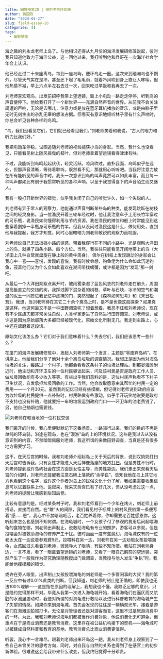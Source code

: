 ```yaml
---
title: 田野随笔20 | 随刘老师环岛骑
author: 黄国政
date: "2024-01-27"
slug: field-essay-20
categories: []
tags:
  - 田野随笔
---
```


<!--more-->

海之趣的刘永龙老师上岛了。与他相识还得从九月份的海洋发展研修班说起，彼时我只知道他致力于海洋公益，这一回他过来，我打听到他和兵哥在一次海洋社会学年会上认识。

他已经走过二十来座离岛，每到一座岛屿，便环岛走一圈。这次来到硇洲岛也不例外，尽管天气实在是冷，甚至还下起了毛毛雨，就着冷风吹到身上直让人哆嗦，但他热情不减，早上六点半左右去过一次，回来吃过早饭和我再去了一次。

刘老师喜欢观鸟，出发前招呼我带上望远镜，骑上小电动一路走走停停，听到鸟的声音便停下。他给我打开了一个新世界——充满自然声音的世界。从前我不会关注周遭的声响，无论是去哪儿，注意力或是放在蓝牙耳机播放的音乐，或是由脑子里无时无刻生出的杂乱无章的想法占据。但哪天有意识地倾听林子里有什么声响时，你总会听见各种各样的鸟鸣。

“鸟，我们没看见它们，它们就已经看见我们。”刘老师笑着和我说，“古人的眼力和听力比我们好。”

我把电动车停稳，试图追随刘老师的视线捕获小鸟的身影。当然，我什么也没看见，只能看见树上随风摇曳的枝叶，但刘老师拿着望远镜看得津津有味。

不过，我能听到鸟鸣起起伏伏，轻灵活跃。凉风吹过，直扑我面，鸟鸣似乎在远处，但那声音清晰，等待着聆听。既然看不见，那就用心听听吧。当我将注意力放在所有能听见的声音中时，我头一次意识到鸟的叫声竟然可以如此丰富，而且每一种叫声都如此有别于我惯常听见的各种声响，以至于我觉得当下的声音陌生而又迷人。

我有一股打开新世界的错觉，似乎我关闭了自己的听觉许久，如一个失聪的人。

刘老师有异于常人的观察力，他能通过声音判断某些鸟的种类，能发现跳跃在树枝之间的轻灵身影。当一位渔民开着三轮车经过时，他让我注意车子上用长竹竿穿过的可乐瓶，说渔民如何懂得利用与节约资源。我在渔民的摊位和船上时常能见到这些穿着割掉一半瓶身可乐瓶的竹竿，但我从没问过渔民这是什么，做何用处，直到他与我提起，我方才知觉，同时心里暗暗为刘老师敏锐的观察力而叹服。

刘老师说自己无法抵挡小路的诱惑，带着我穿行在不同的小路中，光是观察大洋田上的鸟，就换了四条小路、四个方位。当然，我往往只能看见开阔地带上的鸟（大洋田上几种白鹭就盘旋在静止般的黄牛周身），偶尔在树枝上发现跳动的身影会让我心中一喜——喜悦，发现的喜悦。我有时候会想，钓鱼佬为什么会如此沉迷钓鱼，茂富他们又为什么会如此喜欢在潮间带找螃蟹，或许都是因为“发现”那一刻吧。

从最后一个大洋田观察点离开时，被雨雾染湿了蓝色风衣的刘老师走在前头，周围是高挺直立的交错的树，我踩过脚下混杂着的树枝、草叶与石块，冰冷的空气和潮湿的泥土一同摸进我记忆中虚掩的门，突然想起了《森林如何思考》和《末日松茸》。我想，当刘老师待在其它二十余个离岛上时，是不是也像这般探索？如果真是这样，他这何尝又不是一种田野调查呢？想着想着，我忍不住和刘老师说，现在有不少民族志都非常关注自然，人类学家走进了自然进行田野调查。刘老师说，或许这是因为原始部落大多都已经被现代化，原始文化所剩无几。我走到主路上，心中还在琢磨着这段话。

原始文化该怎么办？它们对于我们意味着什么？失去它们，我们应该思考一些什么？

在厦门的海洋发展研修班中，发起人刘老师第一个发言，主题是“零废弃岛屿”。在讲座上，他给我们分享了他对十余个离岛垃圾的调查情况。我想正是因为他对海岛垃圾的关注，每路过一个村子，他都会看看这条村子的垃圾处理站。到那晏海滩附近时，他主动和开环卫车的一位村民攀谈起来，问及该村民是否是政府工作人员、做垃圾回收能有多少收入等等。有些出乎我们意料的是，这位村民声称看不下村子卫生状况，自发承担垃圾回收的工作。当然，他会收取愿意由其帮忙的村民一定的费用——一个月30元。虽然我的记忆已经有些模糊，但记得刘老师说到政府应该为收垃圾的村民提供一点补贴时，村民略微有些激动，似乎半开玩笑地说要是政府不支持也没有补贴，他就要把一车的垃圾运到政府门口——环卫车的油老费钱了，另，他自己抽烟也需要钱。

![刘老师在和当地的一位村民交谈](https://cdn.jsdelivr.net/residualsun1/gh/blog-static/images/2024/01/01-27-chat.jpg)

我们离开的时候，我心里便默默记下这番场景。一路骑行过来，我们的目的不再是单纯的环岛骑，沿途在观鸟，也在“漫游”岛屿上的环境状况。这些是我过去从没有意识到的内容，不禁暗暗佩服刘老师，我这所谓的来做田野调查，当真是还有很多地方需要学习。

这不，在天后宫的时候，我和刘老师介绍起岛上关于天后的背景，说到叹奶奶打扫天后宫时告诉我，只有女性才能进入天后神像落座的地方[打扫](https://guozheng.rbind.io/posts/2024/01/field-essay-18)，但是男性不行时，刘老师提到或许岛屿社会在这方面是女性主导，而男性靠边。我们走出来观看天后宫的介绍时，刘老师还提醒我注意石碑上落款的“余学良”，告知我他在岛上其它地方也看到这个名字，或许这个作者对岛上的民俗文化十分了解，我如果需要收集信息可以试着联系上他。说起来，我来天后宫已有了好几次，但从没考虑过这一点，刘老师的提醒让我感到后知后觉。

比较有意思的是，经过某条村子时，我和刘老师看到一个少年在烤火，刘老师上前搭话，直接而自然。在“蹭”火的间隙，我们看见村子标牌上的村风民俗第一条便写着“感……恩”，我心中不禁暗暗咂舌，老百姓养着你，你却需要老百姓感恩你，这听起来怎么也感到不知何谓。在海龟城时，一个女孩子付了参观的费用后问起喂海龟的食物在哪，刘老师出声制止，说救助海龟有专业的照护，游客可以参观，但是投喂会对被救助海龟的修养产生干扰。彼时画面一度有些魔幻，海龟城仅有的一位老太太在一边说着参观费5元，投喂料在另一边，刘老师在另一边劝阻女孩投喂海龟，女孩回过头看着刘老师，微微睁大了眼睛，有些不知所措。我站在刘老师身边，一言不发，看了一眼戴着望远镜的刘老师，又看了一眼自己胸前的望远镜，突然产生了一股我作为研究助理随教授出门做调查，当教授与他人发生“争执”时，我能给他撑撑腰的错觉。

或许在旁人眼里，出声制止女孩投喂海龟的刘老师是一个多管闲事的大叔？我的第一反应中有过0.01%此类的判断，但我知道，刘老师的制止是正确的，即使我也无法100%理解——这是指在原因的理解上，我想我也不懂，我缺乏足够的意识，只是隐约觉得那样不对。毕竟从我第一次进入海龟城开始，看着海龟们在逼仄而又肮脏的水池里游动时，我便对所谓的对海龟进行救助以及进行科普教育的海龟城产生了失望的情感。如果你来到海龟城，首先会发现的往往是一辆辆观光车，接着是游客们在海滩边拍照打卡。无论是对管理者还是对游客而言，这里不过是旅游消费中的一环。为此，我和刘老师说海龟们都被当作消费对象，他说消费化无可避免，但重点在于是商业消费还是教育消费。这里存在被公益机构接下的契机——海龟城可以被建成自然科普和教育的基地，教育消费总比商业消费更值得。

听罢，我心中一言难尽。跟着刘老师出来环岛这一趟，我从刘老师身上观察到了一些自己未曾关注的思考方向，同时，对自我与自然的关系也得到了在感官上的初步新体验。很难说这会给我带来什么改变，但我终归觉得十分珍贵。